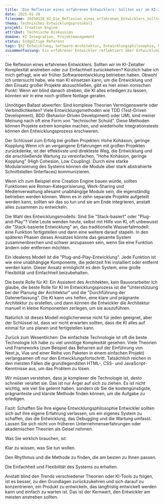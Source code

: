 ```yaml
---
title: 'Die Reflexion eines erfahrenen Entwicklers: Sollten wir im KI-Zeitalter Komplexität anstreben oder zur Einfachheit zurückkehren?'
date: 2025-01-28
filename: 20250128_02_Die_Reflexion_eines_erfahrenen_Entwicklers_Sollten_wir_im_KI-Zeitalter_Komplexität_anstreben_oder_zur_Einfachheit_zurückkehren.md
thema: Technisches Entwicklungsprotokoll
projekt: Creation Engine
attribut: Technische Diskussion
domäne: KI-Integration, Projektmanagement
status: Endgültige Referenz
tags: [KI-Entwicklung, Software-Architektur, Entwicklungsphilosophie, Modulares Design, Einfachheitsprinzip]
zusammenfassung: Ein erfahrener Entwickler reflektiert über Entwicklungsmethoden im KI-Zeitalter und plädiert für eine Rückkehr zur Einfachheit und die Einführung eines modularen Designs mit hoher Kohäsion und geringer Kopplung, das es der KI ermöglicht, als Architekturassistent und nicht als Vorarbeiter zu fungieren.
---
```


Die Reflexion eines erfahrenen Entwicklers: Sollten wir im KI-Zeitalter Komplexität anstreben oder zur Einfachheit zurückkehren?
Kürzlich habe ich mich gefragt, wie wir früher Softwareentwicklung betrieben haben. Obwohl ich untersucht habe, wie man KI einsetzen kann, um die Entwicklung und den Einsatz großer Projekte abzuschließen, gibt es hier einen ironischen Punkt: Wenn wir blind danach streben, die KI alles erledigen zu lassen, könnten wir in eine noch größere Notlage geraten.

Unnötigen Ballast abwerfen: Sind komplexe Theorien Vermögenswerte oder Verbindlichkeiten?
Viele Entwicklungsmethoden wie TDD (Test-Driven Development), BDD (Behavior-Driven Development) oder UML sind meiner Meinung nach oft eine Form von "technischer Schuld". Diese Methoden können Projekte extrem komplex machen, und wiederholte Integrationstests können den Entwicklungsprozess erschweren.

Der Schlüssel zum Erfolg bei großen Projekten: Hohe Kohäsion, geringe Kopplung
Wenn ich an vergangene Erfahrungen mit großen Projekten zurückdenke, ist der effektivste und direkteste Weg, die Entwicklung und die anschließende Wartung zu vereinfachen, "Hohe Kohäsion, geringe Kopplung" (High Cohesion, Low Coupling). Durch eine starke Modularisierung des Systems können die Module über stark abstrahierte Schnittstellen (Interfaces) kommunizieren.

Wenn ich zum Beispiel eine Creation Engine bauen würde, sollten Funktionen wie Roman-Kategorisierung, Werk-Sharing und Medienverwaltung allesamt unabhängige Module sein, die eigenständig betrieben werden können. Wenn es in zehn separate Projekte aufgeteilt werden kann, sollten wir das so tun und sie am Ende integrieren, anstatt alles zusammen zu entwickeln.

Die Wahl des Entwicklungsmodells: Sind Sie "Stack-basiert" oder "Plug-and-Play"?
Viele Leute wenden heute, selbst mit Hilfe von KI, oft unbewusst die "Stack-basierte Entwicklung" an, das traditionelle Wasserfallmodell: eine Funktion fertigstellen und dann eine weitere darauf stapeln. In den späteren Phasen dieses Ansatzes könnte das gesamte System zusammenbrechen und schwer anzupassen sein, wenn Sie eine Funktion ändern oder entfernen möchten.

Ein idealeres Modell ist die "Plug-and-Play-Entwicklung". Jede Funktion ist wie eine unabhängige Komponente, die jederzeit frei installiert oder entfernt werden kann. Dieser Ansatz ermöglicht es dem System, eine große Flexibilität und Einfachheit beizubehalten.

Die beste Rolle für KI: Ein Assistent des Architekten, kein Bauvorarbeiter
Ich glaube, die beste Rolle für KI im Entwicklungsprozess ist die "Unterstützung bei der Planung der Architektur" und die "Durchführung der Datenerfassung". Die KI kann uns helfen, eine klare und prägnante Architektur zu erstellen, und dann können die Entwickler die Architektur manuell in kleine Komponenten zerlegen, um sie auszuführen.

Natürlich ist dieses Modell möglicherweise nicht für jeden geeignet, aber der Schlüssel ist, dass wir nicht erwarten sollten, dass die KI alles auf einmal für uns planen und fertigstellen kann.

Zurück zum Wesentlichen: Die einfachste Technologie ist oft die beste Technologie
Ich habe zu viel unnötige Komplexität gesehen. Viele Theorien und Frameworks (zum Beispiel das Beharren auf der Einführung von Next.js, Vue und einer Reihe von Paketen in einem einfachen Projekt) verlangsamen oft nur den Entwicklungsfortschritt. Tatsächlich reichen in den meisten Fällen die grundlegendsten HTML-, CSS- und JavaScript-Kenntnisse aus, um das Problem zu lösen.

Wir müssen verstehen, dass je komplexer die Technologie ist, desto schneller veraltet sie. Das ist nur Ärger auf sich zu ziehen. Es ist nicht wichtig, wie viel Sie gelernt haben, sondern ob Sie die kostengünstigste, prägnanteste und klarste Methode finden können, um die Aufgabe zu erledigen.

Fazit: Schaffen Sie Ihre eigene Entwicklungsphilosophie
Entwickler sollten sich auf ihre eigene Erfahrung verlassen, um ein eigenes System zu schaffen, das die Entwicklung, das Debugging und die Wartung umfasst. Lassen Sie sich nicht von früheren Unternehmenserfahrungen oder akademischen Theorien als Geisel nehmen.

Was Sie wirklich brauchen, ist:

Klar zu wissen, was Sie tun wollen.

Den Rhythmus und die Methode zu finden, die am besten zu Ihnen passen.

Die Einfachheit und Flexibilität des Systems zu erhalten.

Anstatt blind den Trends verschiedener Theorien oder KI-Tools zu folgen, ist es besser, zu den Grundlagen zurückzukehren und sich darauf zu konzentrieren, ein Produkt zu entwickeln, das langfristig entwickelt werden kann und einfach zu warten ist. Das ist der Kernwert, den Entwickler am meisten anstreben sollten.
